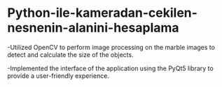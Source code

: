 # Python-ile-kameradan-cekilen-nesnenin-alanini-hesaplama

-Utilized OpenCV to perform image processing on the marble images to detect and calculate the size of the objects. 

-Implemented the interface of the application using the PyQt5 library to provide a user-friendly experience.


